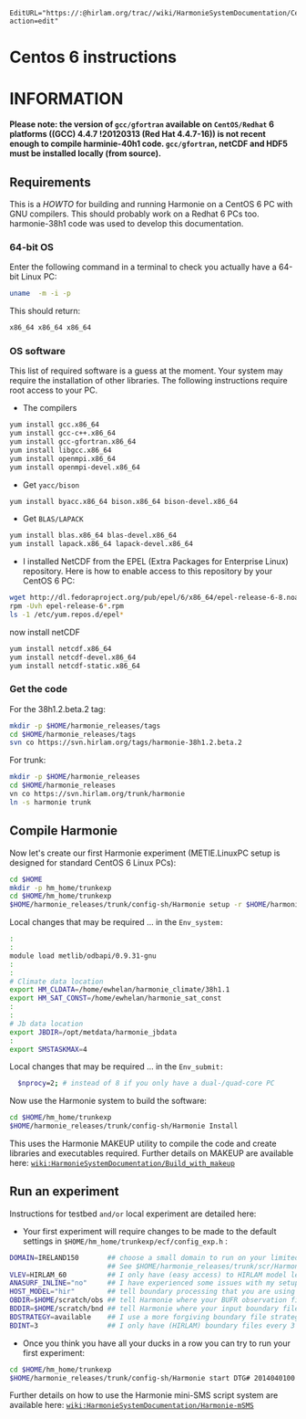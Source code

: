 ```@meta
EditURL="https://:@hirlam.org/trac//wiki/HarmonieSystemDocumentation/Centos6Install?action=edit"
```
# Centos 6 instructions

# INFORMATION

**Please note: the version of `gcc/gfortran` available on `CentOS/Redhat` 6 platforms ((GCC) 4.4.7 !20120313 (Red Hat 4.4.7-16)) is not recent enough to compile harminie-40h1 code. `gcc/gfortran`, netCDF and HDF5 must be installed locally (from source).**

## Requirements
This is a *HOWTO* for building and running Harmonie on a CentOS 6 PC with GNU compilers. This should probably work on a Redhat 6 PCs too. harmonie-38h1 code was used to develop this documentation.

### 64-bit OS
Enter the following command in a terminal to check you actually have a 64-bit Linux PC:
```bash
uname  -m -i -p
```
This should return:
```bash
x86_64 x86_64 x86_64
```

### OS software
This list of required software is a guess at the moment. Your system may require the installation of other libraries. The following instructions require root access to your PC.
 * The compilers
```bash
yum install gcc.x86_64
yum install gcc-c++.x86_64
yum install gcc-gfortran.x86_64
yum install libgcc.x86_64
yum install openmpi.x86_64
yum install openmpi-devel.x86_64
```

 * Get `yacc/bison`
```bash
yum install byacc.x86_64 bison.x86_64 bison-devel.x86_64
```

 * Get `BLAS/LAPACK`
```bash
yum install blas.x86_64 blas-devel.x86_64
yum install lapack.x86_64 lapack-devel.x86_64
```

 * I installed NetCDF from the EPEL (Extra Packages for Enterprise Linux) repository. Here is how to enable access to this repository by your CentOS 6 PC:
```bash
wget http://dl.fedoraproject.org/pub/epel/6/x86_64/epel-release-6-8.noarch.rpm
rpm -Uvh epel-release-6*.rpm
ls -1 /etc/yum.repos.d/epel*
```
 now install netCDF
```bash
yum install netcdf.x86_64
yum install netcdf-devel.x86_64
yum install netcdf-static.x86_64
```

### Get the code

For the 38h1.2.beta.2 tag:
```bash
mkdir -p $HOME/harmonie_releases/tags
cd $HOME/harmonie_releases/tags
svn co https://svn.hirlam.org/tags/harmonie-38h1.2.beta.2
```

For trunk:
```bash
mkdir -p $HOME/harmonie_releases
cd $HOME/harmonie_releases
vn co https://svn.hirlam.org/trunk/harmonie 
ln -s harmonie trunk
```

## Compile Harmonie
Now let's create our first Harmonie experiment (METIE.LinuxPC setup is designed for standard CentOS 6 Linux PCs):
```bash
cd $HOME
mkdir -p hm_home/trunkexp
cd $HOME/hm_home/trunkexp
$HOME/harmonie_releases/trunk/config-sh/Harmonie setup -r $HOME/harmonie_releases/trunk -h METIE.LinuxPC
```

Local changes that may be required ... in the `Env_system:`
```bash
:
:
module load metlib/odbapi/0.9.31-gnu
:
:
# Climate data location
export HM_CLDATA=/home/ewhelan/harmonie_climate/38h1.1
export HM_SAT_CONST=/home/ewhelan/harmonie_sat_const
:
:
# Jb data location
export JBDIR=/opt/metdata/harmonie_jbdata
:
export SMSTASKMAX=4
```

Local changes that may be required ... in the `Env_submit:`
```bash
  $nprocy=2; # instead of 8 if you only have a dual-/quad-core PC
```

Now use the Harmonie system to build the software:
```bash
cd $HOME/hm_home/trunkexp
$HOME/harmonie_releases/trunk/config-sh/Harmonie Install
```
This uses the Harmonie MAKEUP utility to compile the code and create libraries and executables required. Further details on MAKEUP are available here: [`wiki:HarmonieSystemDocumentation/Build_with_makeup`](HarmonieSystemDocumentation/Build_with_makeup)

## Run an experiment
Instructions for testbed `and/or` local experiment are detailed here:
 * Your first experiment will require changes to be made to the default settings in `$HOME/hm_home/trunkexp/ecf/config_exp.h` :
```bash
DOMAIN=IRELAND150       ## choose a small domain to run on your limited PC.
                        ## See $HOME/harmonie_releases/trunk/scr/Harmonie_domains.pm for existing definitions
VLEV=HIRLAM_60          ## I only have (easy access) to HIRLAM model level files on my PC 
ANASURF_INLINE="no"     ## I have experienced some issues with my setup calling SODA from inside CANARI
HOST_MODEL="hir"        ## tell boundary processing that you are using HIRLAM model boundary files
OBDIR=$HOME/scratch/obs ## tell Harmonie where your BUFR observation files are
BDDIR=$HOME/scratch/bnd ## tell Harmonie where your input boundary files are (HIRLAM or IFS files normally)
BDSTRATEGY=available    ## I use a more forgiving boundary file strategy
BDINT=3                 ## I only have (HIRLAM) boundary files every 3 hours
```

 * Once you think you have all your ducks in a row you can try to run your first experiment:
```bash
cd $HOME/hm_home/trunkexp
$HOME/harmonie_releases/trunk/config-sh/Harmonie start DTG# 2014040100 DTGEND2014040112 LL# 03 BUILDno
```

Further details on how to use the Harmonie mini-SMS script system are available here: [`wiki:HarmonieSystemDocumentation/Harmonie-mSMS`](HarmonieSystemDocumentation/Harmonie-mSMS)
